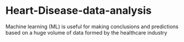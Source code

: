 # Heart-Disease-data-analysis
Machine learning (ML) is useful for making conclusions and predictions based on a huge volume of data formed by the healthcare industry
